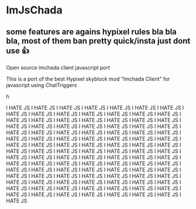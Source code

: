 # ImJsChada

## some features are agains hypixel rules bla bla bla, most of them ban pretty quick/insta just dont use 👍

Open source imchada client javascript port

This is a port of the best Hypixel skyblock mod "Imchada Client" for javascript using ChatTriggers

h

I HATE JS I HATE JS I HATE JS I HATE JS I HATE JS I HATE JS I HATE JS I HATE JS I HATE JS I HATE JS I HATE JS I HATE JS I HATE JS I HATE JS I HATE JS I HATE JS I HATE JS I HATE JS I HATE JS I HATE JS I HATE JS I HATE JS I HATE JS I HATE JS I HATE JS I HATE JS I HATE JS I HATE JS I HATE JS I HATE JS I HATE JS I HATE JS I HATE JS I HATE JS I HATE JS I HATE JS I HATE JS I HATE JS I HATE JS I HATE JS I HATE JS I HATE JS I HATE JS I HATE JS I HATE JS I HATE JS I HATE JS I HATE JS I HATE JS I HATE JS I HATE JS I HATE JS I HATE JS I HATE JS I HATE JS I HATE JS I HATE JS I HATE JS I HATE JS I HATE JS I HATE JS I HATE JS I HATE JS I HATE JS I HATE JS I HATE JS I HATE JS I HATE JS I HATE JS I HATE JS I HATE JS I HATE JS I HATE JS I HATE JS I HATE JS I HATE JS I HATE JS I HATE JS I HATE JS I HATE JS I HATE JS I HATE JS I HATE JS I HATE JS I HATE JS I HATE JS I HATE JS I HATE JS I HATE JS I HATE JS I HATE JS I HATE JS I HATE JS I HATE JS I HATE JS I HATE JS I HATE JS I HATE JS I HATE JS I HATE JS I HATE JS I HATE JS I HATE JS I HATE JS I HATE JS I HATE JS 

